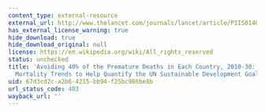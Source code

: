 ```yaml
---
content_type: external-resource
external_url: http://www.thelancet.com/journals/lancet/article/PIIS0140-6736(14)61591-9/
has_external_license_warning: true
hide_download: true
hide_download_original: null
license: https://en.wikipedia.org/wiki/All_rights_reserved
status: unchecked
title: 'Avoiding 40% of the Premature Deaths in Each Country, 2010-30: Review of National
  Mortality Trends to Help Quantify the UN Sustainable Development Goal for Health'
uid: 67d3cd2c-a2b6-4215-bb94-f25bc986be8b
url_status_code: 403
wayback_url: ''
---
```

